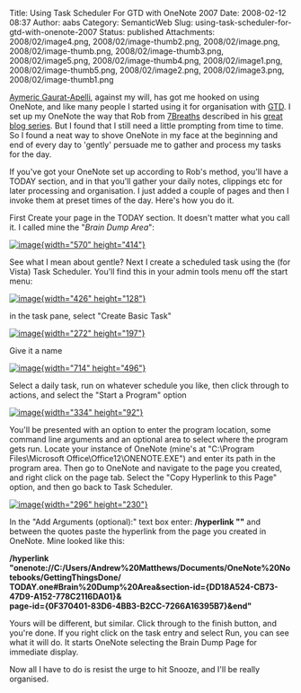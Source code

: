 Title: Using Task Scheduler For GTD with OneNote 2007
Date: 2008-02-12 08:37
Author: aabs
Category: SemanticWeb
Slug: using-task-scheduler-for-gtd-with-onenote-2007
Status: published
Attachments: 2008/02/image4.png, 2008/02/image-thumb2.png, 2008/02/image.png, 2008/02/image-thumb.png, 2008/02/image-thumb3.png, 2008/02/image5.png, 2008/02/image-thumb4.png, 2008/02/image1.png, 2008/02/image-thumb5.png, 2008/02/image2.png, 2008/02/image3.png, 2008/02/image-thumb1.png

[Aymeric Gaurat-Apelli](http://aymeric.gaurat.net/), against my will, has got me hooked on using OneNote, and like many people I started using it for organisation with [GTD](http://www.google.com.au/url?sa=t&ct=res&cd=1&url=http%3A%2F%2Fen.wikipedia.org%2Fwiki%2FGetting_Things_Done&ei=SMmwR-ngHqTIswKI0qnwCQ&usg=AFQjCNHi9227WDd1uvPMy9kZTRrMcKJIxA&sig2=k1UKesK9RZVMxE_zsdAEXA). I set up my OneNote the way that Rob from [7Breaths](http://www.blog.7breaths.co.uk) described in his [great blog series](http://www.blog.7breaths.co.uk/2007/04/gtd-with-onenote-set-up.html). But I found that I still need a little prompting from time to time. So I found a neat way to shove OneNote in my face at the beginning and end of every day to 'gently' persuade me to gather and process my tasks for the day.

If you've got your OneNote set up according to Rob's method, you'll have a TODAY section, and in that you'll gather your daily notes, clippings etc for later processing and organisation. I just added a couple of pages and then I invoke them at preset times of the day. Here's how you do it.

First Create your page in the TODAY section. It doesn't matter what you call it. I called mine the "*Brain Dump Area*":

[![image]({static}2008/02/image-thumb.png){width="570" height="414"}]({static}2008/02/image.png)

See what I mean about gentle? Next I create a scheduled task using the (for Vista) Task Scheduler. You'll find this in your admin tools menu off the start menu:

[![image]({static}2008/02/image-thumb1.png){width="426" height="128"}]({static}2008/02/image1.png)

in the task pane, select "Create Basic Task"

[![image]({static}2008/02/image-thumb2.png){width="272" height="197"}]({static}2008/02/image2.png)

Give it a name

[![image]({static}2008/02/image-thumb3.png){width="714" height="496"}]({static}2008/02/image3.png)

Select a daily task, run on whatever schedule you like, then click through to actions, and select the "Start a Program" option

[![image]({static}2008/02/image-thumb4.png){width="334" height="92"}]({static}2008/02/image4.png)

You'll be presented with an option to enter the program location, some command line arguments and an optional area to select where the program gets run. Locate your instance of OneNote (mine's at "C:\\Program Files\\Microsoft Office\\Office12\\ONENOTE.EXE") and enter its path in the program area. Then go to OneNote and navigate to the page you created, and right click on the page tab. Select the "Copy Hyperlink to this Page" option, and then go back to Task Scheduler.

[![image]({static}2008/02/image-thumb5.png){width="296" height="230"}]({static}2008/02/image5.png)

In the "Add Arguments (optional):" text box enter: **/hyperlink ""** and between the quotes paste the hyperlink from the page you created in OneNote. Mine looked like this:

**/hyperlink "onenote://C:/Users/Andrew%20Matthews/Documents/OneNote%20Notebooks/GettingThingsDone/  
TODAY.one\#Brain%20Dump%20Area&section-id={DD18A524-CB73-47D9-A152-778C2116DA01}&  
page-id={0F370401-83D6-4BB3-B2CC-7266A16395B7}&end"**

Yours will be different, but similar. Click through to the finish button, and you're done. If you right click on the task entry and select Run, you can see what it will do. It starts OneNote selecting the Brain Dump Page for immediate display.

Now all I have to do is resist the urge to hit Snooze, and I'll be really organised.
